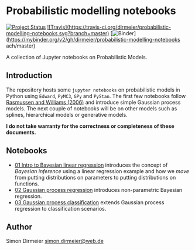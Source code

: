 
# Probabilistic modelling notebooks


[![Project Status](http://www.repostatus.org/badges/latest/wip.svg)](http://www.repostatus.org/#wip)
[![Travis](https://travis-ci.org/dirmeier/probabilistic-modelling-notebooks
svg?branch=master)](https://travis-ci.org/dirmeier/probabilistic-modelling-notebooks)
[![Binder](https://mybinder.org/badge.svg)](https://mybinder.org/v2/gh/dirmeier/probabilistic-modelling-notebooks
ach/master)

A collection of Jupyter notebooks on Probabilistic Models.

## Introduction

The repository hosts some `jupyter notebooks` on probabilistic models in Python using  `Edward`, `PyMC3`, `GPy` and `PyStan`. The first few notebooks follow [Rasmussen and Williams (2006)](http://www.gaussianprocess.org/gpml/) and introduce simple Gaussian process models. The next couple of notebooks will be on other models such as splines, hierarchical models or generative models.

**I do not take warranty for the correctness or completeness of these documents.**

## Notebooks

- [01 Intro to Bayesian linear regression](https://nbviewer.jupyter.org/github/dirmeier/probabilistic-modelling-notebooks/tree/master/01-bayesian_regression.ipynb) introduces the concept of *Bayesian inference* using a linear regression example and how we *move* from putting distributions on parameters to putting distributions on functions.
- [02 Gaussian process regression](https://nbviewer.jupyter.org/github/dirmeier/probabilistic-modelling-notebooks/blob/master/02-gaussian_process_regression.ipynb) introduces non-parametric Bayesian regression.
- [03 Gaussian process classification](https://nbviewer.jupyter.org/github/dirmeier/probabilistic-modelling-notebooks/blob/master/03-gaussian_process_classification.ipynb) extends Gaussian process regression to classification scenarios. 

## Author

Simon Dirmeier <a href="mailto:simon.dirmeier@web.de">simon.dirmeier@web.de</a>
